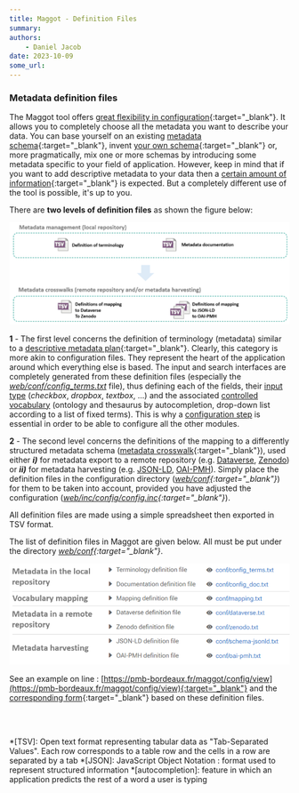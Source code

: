 ```yaml
---
title: Maggot - Definition Files
summary: 
authors:
    - Daniel Jacob
date: 2023-10-09
some_url:
---
```


<style>.md-typeset h1 {display: none;} .md-nav__item {font-size: medium}</style>

### Metadata definition files

The Maggot tool offers [great flexibility in configuration][6]{:target="_blank"}. It allows you to completely choose all the metadata you want to describe your data. You can base yourself on an existing [metadata schema][1]{:target="_blank"}, invent [your own schema][2]{:target="_blank"} or, more pragmatically, mix one or more schemas by introducing some metadata specific to your field of application. However, keep in mind that if you want to add descriptive metadata to your data then a [certain amount of information][3]{:target="_blank"} is expected. But a completely different use of the tool is possible, it's up to you.

There are **two levels of definition files** as shown the figure below:

<center><a href="../images/definitions_fig2.png" data-lightbox="fig2"><img src="../images/definitions_fig2.png" width="600px"></a></center>

**1** - The first level concerns the definition of terminology (metadata) similar to a [descriptive metadata plan][7]{:target="_blank"}. Clearly, this category is more akin to configuration files. They represent the heart of the application around which everything else is based. The input and search interfaces are completely generated from these definition files (especially the *[web/conf/config_terms.txt](terminology)* file), thus defining each of the fields, their <a href="../images/terminology_types.png" data-lightbox="fig3">input type</a> (*checkbox*, *dropbox*, *textbox*, ...) and the associated [controlled vocabulary](vocabulary) (ontology and thesaurus by autocompletion, drop-down list according to a list of fixed terms). This is why a [configuration step](../configuration) is essential in order to be able to configure all the other modules.

**2** - The second level concerns the definitions of the mapping to a differently structured metadata schema ([metadata crosswalk][8]{:target="_blank"}), used either ***i)*** for metadata export to a remote repository (e.g. [Dataverse](dataverse), [Zenodo](zenodo)) or ***ii)*** for metadata harvesting (e.g. [JSON-LD](json-ld), [OAI-PMH](oai-pmh)). Simply place the definition files in the configuration directory (*[web/conf][4]{:target="_blank"}*) for them to be taken into account, provided you have adjusted the configuration (*[web/inc/config/config.inc][5]{:target="_blank"}*).

All definition files are made using a simple spreadsheet then exported in TSV format. 

The list of definition files in Maggot are given below. All must be put under the directory *[web/conf][4]{:target="_blank"}*.
<center><a href="https://pmb-bordeaux.fr/maggot/config/view" target="_blank"><img src="../images/definitions_fig1.png" width="600px"></a></center>

See an example on line : [https://pmb-bordeaux.fr/maggot/config/view](https://pmb-bordeaux.fr/maggot/config/view){:target="_blank"} and the [corresponding form](https://pmb-bordeaux.fr/maggot/entry){:target="_blank"} based on these definition files.

<br><br>


*[TSV]: Open text format representing tabular data as "Tab-Separated Values". Each row corresponds to a table row and the cells in a row are separated by a tab
*[JSON]: JavaScript Object Notation : format used to represent structured information
*[autocompletion]: feature in which an application predicts the rest of a word a user is typing


[1]: https://en.wikipedia.org/wiki/Metadata_standard
[2]: https://committee.iso.org/files/live/sites/tc46sc11/files/documents/N800R1%20Where%20to%20start-advice%20on%20creating%20a%20metadata%20schema.pdf
[3]: https://libraries.mit.edu/data-management/store/documentation/
[4]: https://github.com/inrae/pgd-mmdt/tree/main/web/conf
[5]: https://github.com/inrae/pgd-mmdt/blob/main/web/inc/config/config.inc
[6]: https://inrae.github.io/pgd-mmdt/pdf/MAGGOT_OpenData_Oct2023.pdf?download=false
[7]: https://sustainableheritagenetwork.org/system/files/atoms/file/How_to_Create_a_Descriptive_Metadata_Plan.pdf
[8]: https://www.rd-alliance.org/groups/research-metadata-schemas-wg

<!--
https://rd-alliance.github.io/Research-Metadata-Schemas-WG/
https://www.rd-alliance.org/group/research-metadata-schemas-wg/outcomes/collection-crosswalks-fifteen-research-data-schemas
https://www.getty.edu/research/publications/electronic_publications/intrometadata/crosswalks.html
-->
